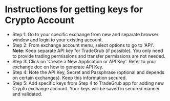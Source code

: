 # Instructions for getting keys for Crypto Account
 - Step 1: Go to your specific exchange from new and separate browser window and login to your existing account.
 - Step 2: From exchange account menu, select options to go to 'API'. 
    **Note**: Keep separate API key for TradeGrub (if possible). You only need to provide trading permissions and transfer permissions are not needed.
 - Step 3: Click on 'Create a New Application or API Key'. Refer to your exchange doc on how to generate API Key.
 - Step 4: Note the API Key, Secret and Passphrase (optional and depends on certain exchanges). Keep this information secured.
 - Step 5: Add specific keys from Step 4 to TradeGrub app for adding new Crypto exchange account. Your keys will be saved in secured manner and validated.
